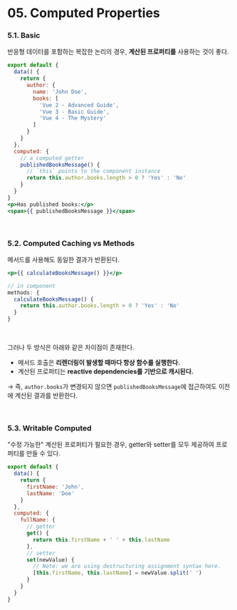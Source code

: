 # 05. Computed Properties

### 5.1. Basic

반응형 데이터를 포함하는 복잡한 논리의 경우, **계산된 프로퍼티를** 사용하는 것이 좋다.

```jsx
export default {
  data() {
    return {
      author: {
        name: 'John Doe',
        books: [
          'Vue 2 - Advanced Guide',
          'Vue 3 - Basic Guide',
          'Vue 4 - The Mystery'
        ]
      }
    }
  },
  computed: {
    // a computed getter
    publishedBooksMessage() {
      // `this` points to the component instance
      return this.author.books.length > 0 ? 'Yes' : 'No'
    }
  }
}
<p>Has published books:</p>
<span>{{ publishedBooksMessage }}</span>
```

<br>

### 5.2. Computed Caching vs Methods

메서드를 사용해도 동일한 결과가 반환된다.

```jsx
<p>{{ calculateBooksMessage() }}</p>

// in component
methods: {
  calculateBooksMessage() {
    return this.author.books.length > 0 ? 'Yes' : 'No'
  }
}
```

<br>

그러나 두 방식은 아래와 같은 차이점이 존재한다.

- 메서드 호출은 **리렌더링이 발생할 때마다 항상 함수를 실행한다.**
- 계산된 프로퍼티는 **reactive dependencies를 기반으로 캐시된다.**

→ 즉, `author.books`가 변경되지 않으면  `publishedBooksMessage`에 접근하여도 이전에 계산된 결과를 반환한다.

<br>

### 5.3. Writable Computed

"수정 가능한" 계산된 프로퍼티가 필요한 경우, getter와 setter를 모두 제공하여 프로퍼티를 만들 수 있다.

```jsx
export default {
  data() {
    return {
      firstName: 'John',
      lastName: 'Doe'
    }
  },
  computed: {
    fullName: {
      // getter
      get() {
        return this.firstName + ' ' + this.lastName
      },
      // setter
      set(newValue) {
        // Note: we are using destructuring assignment syntax here.
        [this.firstName, this.lastName] = newValue.split(' ')
      }
    }
  }
}
```